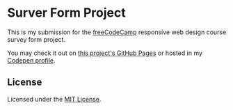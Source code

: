 # Surver Form Project

This is my submission for the [freeCodeCamp](https://www.freecodecamp.org/) responsive web design course survey form project.

You may check it out on [this project's GitHub Pages](https://srjheam.github.io/fcc-survey-form/src/survey.html) or hosted in my [Codepen profile](https://codepen.io/srjheam/full/qBVEVqo).

## License

Licensed under the [MIT License](./LICENSE).
